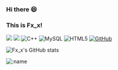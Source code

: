 ### Hi there 😄

### This is Fx_x!

[![](https://img.shields.io/badge/-Java-007396?style=flat-square&logo=java&logoColor=ffffff)](https://www.java.com/)
[![](https://img.shields.io/badge/-Python-3776AB?style=flat-square&logo=python&logoColor=ffffff)](https://www.python.org/)
![C++](https://img.shields.io/badge/-C++-00599C?style=flat-square&logo=c)
![MySQL](https://img.shields.io/badge/-MySQL-black?style=flat-square&logo=mysql)
![HTML5](https://img.shields.io/badge/-HTML5-E34F26?style=flat-square&logo=html5&logoColor=white)
[![GitHub](https://img.shields.io/badge/dynamic/json?logo=github&label=GitHub&labelColor=495867&color=495867&query=%24.data.totalSubs&url=https%3A%2F%2Fapi.spencerwoo.com%2Fsubstats%2F%3Fsource%3Dgithub%26queryKey%3Dhayschan&style=flat-square)](https://github.com/DR0006)

![Fx_x's GitHub stats](https://github-readme-stats.vercel.app/api?username=DR0006&count_private=true&bg_color=30,e96443,904e95&title_color=fff&text_color=fff)

[//]: # (<img src="https://raw.githubusercontent.com/saadeghi/saadeghi/master/dino.gif" /><br>)

![:name](https://count.getloli.com/@DR0006)